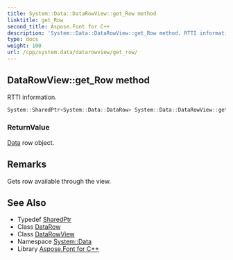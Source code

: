 ```yaml
---
title: System::Data::DataRowView::get_Row method
linktitle: get_Row
second_title: Aspose.Font for C++
description: 'System::Data::DataRowView::get_Row method. RTTI information in C++.'
type: docs
weight: 100
url: /cpp/system.data/datarowview/get_row/
---
```

## DataRowView::get_Row method


RTTI information.

```cpp
System::SharedPtr<System::Data::DataRow> System::Data::DataRowView::get_Row()
```


### ReturnValue

[Data](../../) row object.
## Remarks


Gets row available through the view. 
## See Also

* Typedef [SharedPtr](../../../system/sharedptr/)
* Class [DataRow](../../datarow/)
* Class [DataRowView](../)
* Namespace [System::Data](../../)
* Library [Aspose.Font for C++](../../../)
